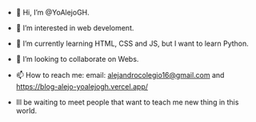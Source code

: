 - 👋 Hi, I’m @YoAlejoGH.
- 👀 I’m interested in web develoment.
- 🌱 I’m currently learning HTML, CSS and JS, but I want to learn Python.
- 💞️ I’m looking to collaborate on Webs.
- 📫 How to reach me: email: alejandrocolegio16@gmail.com and https://blog-alejo-yoalejogh.vercel.app/

- Ill be waiting to meet people that want to teach me new thing in this world.

<!---
YoAlejoGH/YoAlejoGH is a ✨ special ✨ repository because its `README.md` (this file) appears on your GitHub profile.
You can click the Preview link to take a look at your changes.
--->
